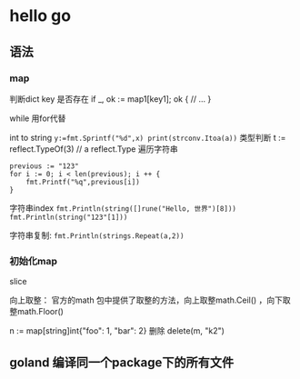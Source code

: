 # hello go

## 语法

### map

判断dict key 是否存在
if _, ok := map1[key1]; ok {
// ...
}

while  用for代替

int to string 	`y:=fmt.Sprintf("%d",x) print(strconv.Itoa(a))`
类型判断  t := reflect.TypeOf(3) // a reflect.Type
遍历字符串
```
previous := "123"
for i := 0; i < len(previous); i ++ {
	fmt.Printf("%q",previous[i])
}
```

字符串index
 `fmt.Println(string([]rune("Hello, 世界")[8]))`
`fmt.Println(string("123"[1]))`

字符串复制:
`fmt.Println(strings.Repeat(a,2))`

### 初始化map

slice

向上取整：
官方的math 包中提供了取整的方法，向上取整math.Ceil() ，向下取整math.Floor()


n := map[string]int{"foo": 1, "bar": 2}
删除
delete(m, "k2")

## goland 编译同一个package下的所有文件

